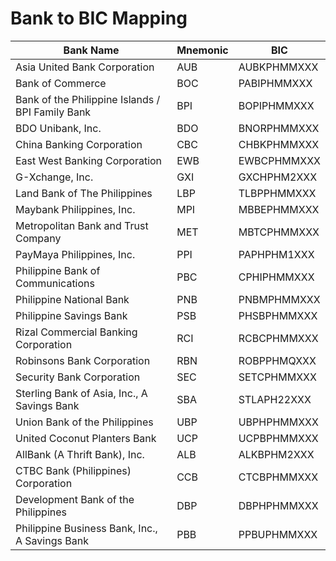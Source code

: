 # Bank to BIC Mapping

| Bank Name | Mnemonic | BIC |
|-----------|----------|-----|
| Asia United Bank Corporation | AUB | AUBKPHMMXXX |
| Bank of Commerce | BOC | PABIPHMMXXX |
| Bank of the Philippine Islands / BPI Family Bank | BPI | BOPIPHMMXXX |
| BDO Unibank, Inc. | BDO | BNORPHMMXXX |
| China Banking Corporation | CBC | CHBKPHMMXXX |
| East West Banking Corporation | EWB | EWBCPHMMXXX |
| G-Xchange, Inc. | GXI | GXCHPHM2XXX |
| Land Bank of The Philippines | LBP | TLBPPHMMXXX |
| Maybank Philippines, Inc. | MPI | MBBEPHMMXXX |
| Metropolitan Bank and Trust Company | MET | MBTCPHMMXXX |
| PayMaya Philippines, Inc. | PPI | PAPHPHM1XXX |
| Philippine Bank of Communications |PBC | CPHIPHMMXXX |
| Philippine National Bank | PNB | PNBMPHMMXXX |
| Philippine Savings Bank | PSB | PHSBPHMMXXX |
| Rizal Commercial Banking Corporation | RCI | RCBCPHMMXXX |
| Robinsons Bank Corporation | RBN | ROBPPHMQXXX |
| Security Bank Corporation | SEC | SETCPHMMXXX |
| Sterling Bank of Asia, Inc., A Savings Bank | SBA | STLAPH22XXX |
| Union Bank of the Philippines | UBP | UBPHPHMMXXX |
| United Coconut Planters Bank |  UCP | UCPBPHMMXXX |
| AllBank (A Thrift Bank), Inc. | ALB | ALKBPHM2XXX |
| CTBC Bank (Philippines) Corporation | CCB | CTCBPHMMXXX |
| Development Bank of the Philippines |	DBP | DBPHPHMMXXX |
| Philippine Business Bank, Inc., A Savings Bank | PBB | PPBUPHMMXXX |
